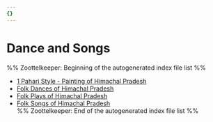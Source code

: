 ```yaml
---
{}
---
```

   
# Dance and Songs   
%% Zoottelkeeper: Beginning of the autogenerated index file list  %%   
   
-  [1 Pahari Style - Painting of Himachal Pradesh](../../03%20Culture%20of%20Himachal%20Pradesh/Dance%20and%20Songs/1%20Pahari%20Style%20-%20Painting%20of%20Himachal%20Pradesh/1%20Pahari%20Style%20-%20Painting%20of%20Himachal%20Pradesh.md)   
-  [Folk Dances of Himachal Pradesh](../../03%20Culture%20of%20Himachal%20Pradesh/Dance%20and%20Songs/Folk%20Dances%20of%20Himachal%20Pradesh.md)   
-  [Folk Plays of Himachal Pradesh](../../03%20Culture%20of%20Himachal%20Pradesh/Dance%20and%20Songs/Folk%20Plays%20of%20Himachal%20Pradesh.md)   
-  [Folk Songs of Himachal Pradesh](../../03%20Culture%20of%20Himachal%20Pradesh/Dance%20and%20Songs/Folk%20Songs%20of%20Himachal%20Pradesh.md)   
%% Zoottelkeeper: End of the autogenerated index file list  %%